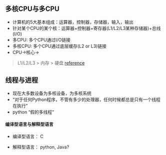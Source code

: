 ## 多核CPU与多CPU
* 计算机的5大基本组成：运算器，控制器，存储器，输入，输出
* 针对某个CPU的某个核：运算器+控制器+寄存器(L1/L2/L3某种存储器)+总线(I/O)
* 多CPU: 多个CPU通过I/O链接
* 多核CPU: 多个CPU通过底层缓存(L2 or L3)链接
* CPU->核心->


> L1/L2/L3 > 内存 > 硬盘
> [reference](https://www.cnblogs.com/valjeanshaw/p/11469514.html)


## 线程与进程
* 现在大多数设备为多核设备，为多核系统
* “对于任何Python程序，不管有多少的处理器，任何时候都总是只有一个线程在执行”
* python “假的多线程”

#### 编译型语言与解释型语言
* 编译型语言： C

* 解释型语言： python, Java?